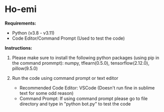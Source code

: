 # Ho-emi

**Requirements:** 
- Python (v3.8 - v3.11)
- Code Editor/Command Prompt (Used to test the code)

**Instructions:**

1. Please make sure to install the following python packages (using pip in the command prommpt):
numpy, tflearn(0.5.0), tensorflow(2.12.0), pillow(9.5.0)

2. Run the code using command prompt or text editor
   - Recommended Code Editor: VSCode (Doesn't run fine in sublime text for some odd reason)
   - Command Prompt: If using command prompt please go to file directory and type in "python bot.py" to test the code
   


